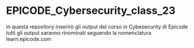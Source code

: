 # EPICODE_Cybersecurity_class_23
in questa repository inserirò gli output del corso in Cybesecurity di Epicode
tutti gli output saranno rinominati seguendo la nomenclatura learn.epicode.com
